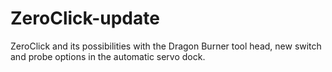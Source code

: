 # ZeroClick-update
ZeroClick and its possibilities with the Dragon Burner tool head, new switch and probe options in the automatic servo dock.
